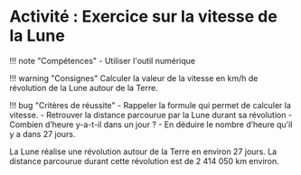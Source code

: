 # Activité : Exercice sur la vitesse de la Lune



!!! note "Compétences"
    - Utiliser l'outil numérique

!!! warning "Consignes"
    Calculer la valeur de la vitesse en km/h de révolution de la Lune autour de la Terre.
    
!!! bug "Critères de réussite"
    - Rappeler la formule qui permet de calculer la vitesse.
    - Retrouver la distance parcourue par la Lune durant sa révolution
    - Combien d’heure y-a-t-il dans un jour ?
    - En déduire le nombre d’heure qu’il y a dans 27 jours.



La Lune réalise une révolution autour de la Terre en environ 27 jours. La distance parcourue durant cette révolution est de 2 414 050 km environ. 
